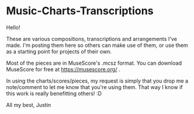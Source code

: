 # Music-Charts-Transcriptions

Hello!

These are various compositions, transcriptions and arrangements I've made. I'm posting them here so others can make use of them, or use them as a starting point for projects of their own.

Most of the pieces are in MuseScore's .mcsz format. You can download MuseScore for free at https://musescore.org/ . 

In using the charts/scores/pieces, my request is simply that you drop me a note/comment to let me know that you're using them. That way I know if this work is really benefitting others! :D

All my best,
Justin
